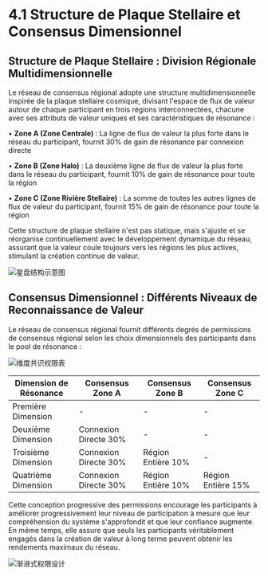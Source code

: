 # 4.1 Structure de Plaque Stellaire et Consensus Dimensionnel

## Structure de Plaque Stellaire : Division Régionale Multidimensionnelle

Le réseau de consensus régional adopte une structure multidimensionnelle inspirée de la plaque stellaire cosmique, divisant l'espace de flux de valeur autour de chaque participant en trois régions interconnectées, chacune avec ses attributs de valeur uniques et ses caractéristiques de résonance :

• **Zone A (Zone Centrale)** : La ligne de flux de valeur la plus forte dans le réseau du participant, fournit 30% de gain de résonance par connexion directe

• **Zone B (Zone Halo)** : La deuxième ligne de flux de valeur la plus forte dans le réseau du participant, fournit 10% de gain de résonance pour toute la région

• **Zone C (Zone Rivière Stellaire)** : La somme de toutes les autres lignes de flux de valeur du participant, fournit 15% de gain de résonance pour toute la région

Cette structure de plaque stellaire n'est pas statique, mais s'ajuste et se réorganise continuellement avec le développement dynamique du réseau, assurant que la valeur coule toujours vers les régions les plus actives, stimulant la création continue de valeur.

![星盘结构示意图](/images/图5.svg)

## Consensus Dimensionnel : Différents Niveaux de Reconnaissance de Valeur

Le réseau de consensus régional fournit différents degrés de permissions de consensus régional selon les choix dimensionnels des participants dans le pool de résonance :

![维度共识权限表](/images/图6.svg)

| Dimension de Résonance | Consensus Zone A | Consensus Zone B | Consensus Zone C |
|---------|---------|---------|---------|
| Première Dimension | - | - | - |
| Deuxième Dimension | Connexion Directe 30% | - | - |
| Troisième Dimension | Connexion Directe 30% | Région Entière 10% | - |
| Quatrième Dimension | Connexion Directe 30% | Région Entière 10% | Région Entière 15% |

Cette conception progressive des permissions encourage les participants à améliorer progressivement leur niveau de participation à mesure que leur compréhension du système s'approfondit et que leur confiance augmente. En même temps, elle assure que seuls les participants véritablement engagés dans la création de valeur à long terme peuvent obtenir les rendements maximaux du réseau.

![渐进式权限设计](/images/图7.svg)